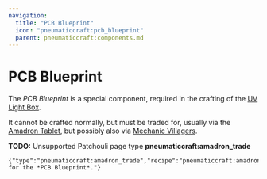 ```yaml
---
navigation:
  title: "PCB Blueprint"
  icon: "pneumaticcraft:pcb_blueprint"
  parent: pneumaticcraft:components.md
---
```


# PCB Blueprint

The *PCB Blueprint* is a special component, required in the crafting of the [UV Light Box](../manufacturing/uv_light_box.md).

It cannot be crafted normally, but must be traded for, usually via the [Amadron Tablet](../tools/amadron_tablet.md), but possibly also via [Mechanic Villagers](../base_concepts/villagers.md).

**TODO:** Unsupported Patchouli page type **pneumaticcraft:amadron_trade**

```
{"type":"pneumaticcraft:amadron_trade","recipe":"pneumaticcraft:amadron/pcb_blueprint","text":"Trading for the *PCB Blueprint*."}
```

